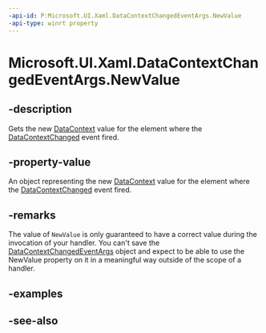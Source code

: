 ```yaml
---
-api-id: P:Microsoft.UI.Xaml.DataContextChangedEventArgs.NewValue
-api-type: winrt property
---
```


<!-- Property syntax
public object NewValue { get; }
-->

# Microsoft.UI.Xaml.DataContextChangedEventArgs.NewValue

## -description

Gets the new [DataContext](frameworkelement_datacontext.md) value for the element where the [DataContextChanged](frameworkelement_datacontextchanged.md) event fired.

## -property-value

An object representing the new [DataContext](frameworkelement_datacontext.md) value for the element where the [DataContextChanged](frameworkelement_datacontextchanged.md) event fired.

## -remarks

The value of `NewValue` is only guaranteed to have a correct value during the invocation of your handler. You can't save the [DataContextChangedEventArgs](datacontextchangedeventargs.md) object and expect to be able to use the NewValue property on it in a meaningful way outside of the scope of a handler.

## -examples

## -see-also
